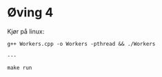 # Øving 4

Kjør på linux:
```wsl
g++ Workers.cpp -o Workers -pthread && ./Workers

---

make run
```
